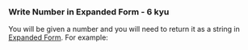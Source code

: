 <div class="markdown" id="description"><h3 id="write-number-in-expanded-form">Write Number in Expanded Form - 6 kyu</h3>
<p>You will be given a number and you will need to return it as a string in <a href="https://www.mathplacementreview.com/arithmetic/whole-numbers.php#expanded-form" target="_blank">Expanded Form</a>. For example:</p>
<pre style="display: none;"><code class="language-haskell"><span class="cm-variable">expandedForm</span> <span class="cm-number">12</span>    <span class="cm-comment">-- Should return '10 + 2'</span>
<span class="cm-variable">expandedForm</span> <span class="cm-number">42</span>    <span class="cm-comment">-- Should return '40 + 2'</span>
<span class="cm-variable">expandedForm</span> <span class="cm-number">70304</span> <span class="cm-comment">-- Should return '70000 + 300 + 4'</span></code></pre>
<pre style="display: none;"><code class="language-javascript"><span class="cm-variable">expandedForm</span>(<span class="cm-number">12</span>); <span class="cm-comment">// Should return '10 + 2'</span>
<span class="cm-variable">expandedForm</span>(<span class="cm-number">42</span>); <span class="cm-comment">// Should return '40 + 2'</span>

